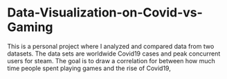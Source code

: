 # Data-Visualization-on-Covid-vs-Gaming
This is a personal project where I analyzed and compared data from two datasets. The data sets are worldwide Covid19 cases and peak concurrent users for steam.  The goal is to draw a correlation for between how much time people spent playing games and the rise of Covid19,
